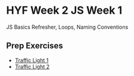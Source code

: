 # HYF Week 2 JS Week 1

JS Basics Refresher, Loops, Naming Conventions

## Prep Exercises
* [Traffic Light 1](./traffic-light1.js)
* [Traffic Light 2](./traffic-light-2.js)
